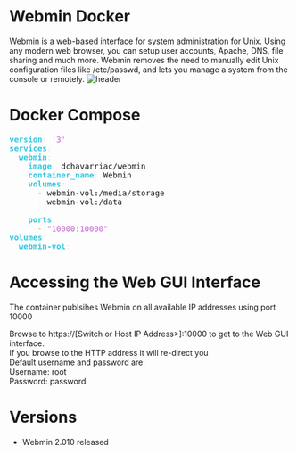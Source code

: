 # Webmin Docker
Webmin is a web-based interface for system administration for Unix. Using any modern web browser, you can setup user accounts, Apache, DNS, file sharing and much more. Webmin removes the need to manually edit Unix configuration files like /etc/passwd, and lets you manage a system from the console or remotely.
![header](https://user-images.githubusercontent.com/52936025/208161556-1e882dd9-b640-47d6-b6d8-c9fb13b01cbd.png)
# Docker Compose
<pre><font color="#33C7DE"><b>version</b></font><font color="#FFD7D7">:</font> <font color="#C061CB">&apos;3&apos;</font>
<font color="#33C7DE"><b>services</b></font><font color="#FFD7D7">:</font>
  <font color="#33C7DE"><b>webmin</b></font><font color="#FFD7D7">:</font>
    <font color="#33C7DE"><b>image</b></font><font color="#FFD7D7">:</font> dchavarriac/webmin
    <font color="#33C7DE"><b>container_name</b></font><font color="#FFD7D7">:</font> Webmin
    <font color="#33C7DE"><b>volumes</b></font><font color="#FFD7D7">:</font>
      <font color="#E9AD0C">- </font>webmin-vol:/media/storage
      <font color="#E9AD0C">- </font>webmin-vol:/data

    <font color="#33C7DE"><b>ports</b></font><font color="#FFD7D7">:</font>
      <font color="#E9AD0C">- </font><font color="#C061CB">&quot;10000:10000&quot;</font>
<font color="#33C7DE"><b>volumes</b></font><font color="#FFD7D7">:</font>
  <font color="#33C7DE"><b>webmin-vol</b></font><font color="#FFD7D7">:</font>
</pre>

#  Accessing the Web GUI Interface
<p>The container publsihes Webmin on all available IP addresses using port 10000</p>

<p>Browse to https://[Switch or Host IP Address&gt;]:10000 to get to the Web GUI interface.<br />
If you browse to the HTTP address it will re-direct you<br />
Default username and password are:<br />
Username: root<br />
Password: password</p>

# Versions
<ul>
	<li>Webmin&nbsp;2.010 released</li>
</ul>







      
                            

